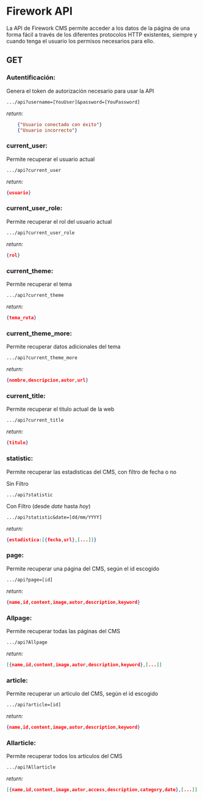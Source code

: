 # Firework API
La API de Firework CMS permite acceder a los datos de la página de una forma fácil a través de los diferentes protocolos HTTP existentes, siempre y cuando tenga el usuario los permisos necesarios para ello.

## GET

### Autentificación:
Genera el token de autorización necesario para usar la API
```http
.../api?username=[YouUser]&password=[YouPassword]
```
*return:*
```json
    {"Usuario conectado con éxito"}
    {"Usuario incorrecto"}
```

### current_user:
Permite recuperar el usuario actual
```http
.../api?current_user
```
*return:*
```json
{usuario}
```

### current_user_role:
Permite recuperar el rol del usuario actual
```http
.../api?current_user_role
```
*return:*
```json
{rol}
```

### current_theme:
Permite recuperar el tema
```http
.../api?current_theme
```
*return:*
```json
{tema_ruta}
```

### current_theme_more:
Permite recuperar datos adicionales del tema
```http
.../api?current_theme_more
```
*return:*
```json
{nombre,descripcion,autor,url}
```

### current_title:
Permite recuperar el titulo actual de la web
```http
.../api?current_title
```
*return:*
```json
{titulo}
```

### statistic:
Permite recuperar las estadisticas del CMS, con filtro de fecha o no

Sin Filtro
```http
.../api?statistic
```
Con Filtro (desde *date* hasta *hoy*)
```http
.../api?statistic&date=[dd/mm/YYYY]
```
*return:*
```json
{estadistica:[{fecha,url},[...]]}
```

### page:
Permite recuperar una página del CMS, según el id escogido

```http
.../api?page=[id]
```
*return:*
```json
{name,id,content,image,autor,description,keyword}
```

### Allpage:
Permite recuperar todas las páginas del CMS

```http
.../api?Allpage
```
*return:*
```json
[{name,id,content,image,autor,description,keyword},[...]]
```

### article:
Permite recuperar un articulo del CMS, según el id escogido

```http
.../api?article=[id]
```
*return:*
```json
{name,id,content,image,autor,description,keyword}
```

### Allarticle:
Permite recuperar todos los articulos del CMS

```http
.../api?Allarticle
```
*return:*
```json
[{name,id,content,image,autor,access,description,category,date},[...]]
```


